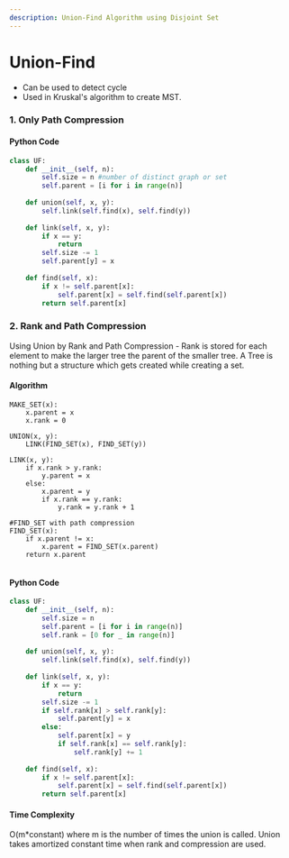 ```yaml
---
description: Union-Find Algorithm using Disjoint Set
---
```


# Union-Find

* Can be used to detect cycle
* Used in Kruskal's algorithm to create MST.

### 1. Only Path Compression

#### Python Code

```python
class UF:
    def __init__(self, n):
        self.size = n #number of distinct graph or set
        self.parent = [i for i in range(n)]
        
    def union(self, x, y):
        self.link(self.find(x), self.find(y))
        
    def link(self, x, y):
        if x == y:
            return
        self.size -= 1
        self.parent[y] = x
    
    def find(self, x):
        if x != self.parent[x]:
            self.parent[x] = self.find(self.parent[x])
        return self.parent[x]
```

### 2. Rank and Path Compression

Using Union by Rank and Path Compression - Rank is stored for each element to make the larger tree the parent of the smaller tree. A Tree is nothing but a structure which gets created while creating a set.

#### Algorithm

```markup
MAKE_SET(x):
    x.parent = x
    x.rank = 0
    
UNION(x, y):
    LINK(FIND_SET(x), FIND_SET(y))
    
LINK(x, y):
    if x.rank > y.rank:
        y.parent = x
    else:
        x.parent = y
        if x.rank == y.rank:
            y.rank = y.rank + 1

#FIND_SET with path compression
FIND_SET(x):
    if x.parent != x:
        x.parent = FIND_SET(x.parent)
    return x.parent
    
```

#### Python Code

```python
class UF:
    def __init__(self, n):
        self.size = n
        self.parent = [i for i in range(n)]
        self.rank = [0 for _ in range(n)]
        
    def union(self, x, y):
        self.link(self.find(x), self.find(y))
        
    def link(self, x, y):
        if x == y:
            return
        self.size -= 1
        if self.rank[x] > self.rank[y]:
            self.parent[y] = x
        else:
            self.parent[x] = y
            if self.rank[x] == self.rank[y]:
                self.rank[y] += 1
    
    def find(self, x):
        if x != self.parent[x]:
            self.parent[x] = self.find(self.parent[x])
        return self.parent[x]
```

#### Time Complexity

O(m\*constant) where m is the number of times the union is called. Union takes amortized constant time when rank and compression are used.
